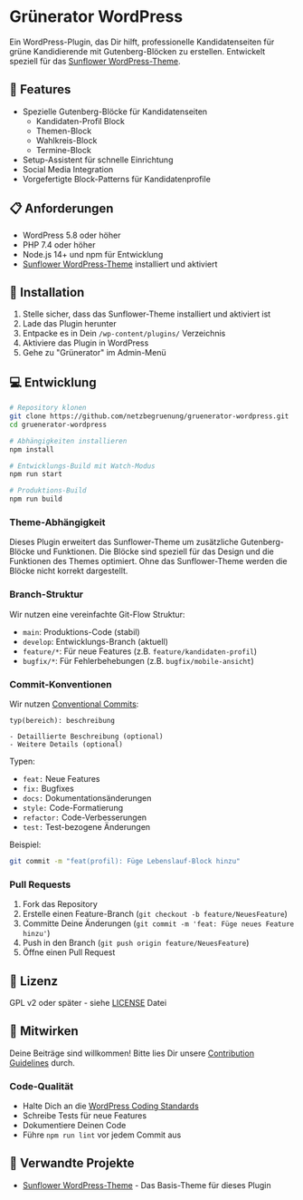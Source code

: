 # Grünerator WordPress

Ein WordPress-Plugin, das Dir hilft, professionelle Kandidatenseiten für grüne Kandidierende mit Gutenberg-Blöcken zu erstellen. Entwickelt speziell für das [Sunflower WordPress-Theme](https://github.com/codeispoetry/sunflower).

## 🚀 Features

- Spezielle Gutenberg-Blöcke für Kandidatenseiten
  - Kandidaten-Profil Block
  - Themen-Block
  - Wahlkreis-Block
  - Termine-Block
- Setup-Assistent für schnelle Einrichtung
- Social Media Integration
- Vorgefertigte Block-Patterns für Kandidatenprofile

## 📋 Anforderungen

- WordPress 5.8 oder höher
- PHP 7.4 oder höher
- Node.js 14+ und npm für Entwicklung
- [Sunflower WordPress-Theme](https://github.com/codeispoetry/sunflower) installiert und aktiviert

## 🔧 Installation

1. Stelle sicher, dass das Sunflower-Theme installiert und aktiviert ist
2. Lade das Plugin herunter
3. Entpacke es in Dein `/wp-content/plugins/` Verzeichnis
4. Aktiviere das Plugin in WordPress
5. Gehe zu "Grünerator" im Admin-Menü

## 💻 Entwicklung

```bash
# Repository klonen
git clone https://github.com/netzbegruenung/gruenerator-wordpress.git
cd gruenerator-wordpress

# Abhängigkeiten installieren
npm install

# Entwicklungs-Build mit Watch-Modus
npm run start

# Produktions-Build
npm run build
```

### Theme-Abhängigkeit

Dieses Plugin erweitert das Sunflower-Theme um zusätzliche Gutenberg-Blöcke und Funktionen. Die Blöcke sind speziell für das Design und die Funktionen des Themes optimiert. Ohne das Sunflower-Theme werden die Blöcke nicht korrekt dargestellt.

### Branch-Struktur

Wir nutzen eine vereinfachte Git-Flow Struktur:

- `main`: Produktions-Code (stabil)
- `develop`: Entwicklungs-Branch (aktuell)
- `feature/*`: Für neue Features (z.B. `feature/kandidaten-profil`)
- `bugfix/*`: Für Fehlerbehebungen (z.B. `bugfix/mobile-ansicht`)

### Commit-Konventionen

Wir nutzen [Conventional Commits](https://www.conventionalcommits.org/):

```
typ(bereich): beschreibung

- Detaillierte Beschreibung (optional)
- Weitere Details (optional)
```

Typen:
- `feat:` Neue Features
- `fix:` Bugfixes
- `docs:` Dokumentationsänderungen
- `style:` Code-Formatierung
- `refactor:` Code-Verbesserungen
- `test:` Test-bezogene Änderungen

Beispiel:
```bash
git commit -m "feat(profil): Füge Lebenslauf-Block hinzu"
```

### Pull Requests

1. Fork das Repository
2. Erstelle einen Feature-Branch (`git checkout -b feature/NeuesFeature`)
3. Committe Deine Änderungen (`git commit -m 'feat: Füge neues Feature hinzu'`)
4. Push in den Branch (`git push origin feature/NeuesFeature`)
5. Öffne einen Pull Request

## 📝 Lizenz

GPL v2 oder später - siehe [LICENSE](LICENSE) Datei

## 🤝 Mitwirken

Deine Beiträge sind willkommen! Bitte lies Dir unsere [Contribution Guidelines](CONTRIBUTING.md) durch.

### Code-Qualität

- Halte Dich an die [WordPress Coding Standards](https://developer.wordpress.org/coding-standards/)
- Schreibe Tests für neue Features
- Dokumentiere Deinen Code
- Führe `npm run lint` vor jedem Commit aus

## 🔗 Verwandte Projekte

- [Sunflower WordPress-Theme](https://github.com/codeispoetry/sunflower) - Das Basis-Theme für dieses Plugin 